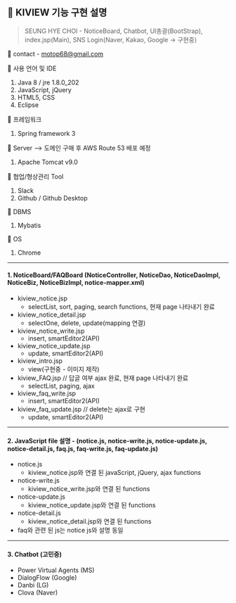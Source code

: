 ## 📣 KIVIEW 기능 구현 설명<Spring framework final project>


>SEUNG HYE CHOI - NoticeBoard, Chatbot, UI총괄(BootStrap), index.jsp(Main), SNS Login(Naver, Kakao, Google -> 구현중)


📩 contact - motop68@gmail.com





🎈 사용 언어 및 IDE
  1. Java 8 / jre 1.8.0_202
  2. JavaScript, jQuery
  3. HTML5, CSS
  4. Eclipse
  
🎈 프레임워크
  1. Spring framework 3

🎈 Server --> 도메인 구매 후 AWS Route 53 배포 예정
  1. Apache Tomcat v9.0
 
🎈 협업/형상관리 Tool
  1. Slack
  2. Github / Github Desktop

🎈 DBMS 
  1. Mybatis
  
🎈 OS
  1. Chrome




* * *   
   
   
#### 1. NoticeBoard/FAQBoard (NoticeController, NoticeDao, NoticeDaoImpl, NoticeBiz, NoticeBizImpl, notice-mapper.xml)
  - kiview_notice.jsp 
    - selectList, sort, paging, search functions, 현재 page 나타내기 완료 
  - kiview_notice_detail.jsp
    - selectOne, delete, update(mapping 연결)
  - kiview_notice_write.jsp 
    - insert, smartEditor2(API)
  - kiview_notice_update.jsp
    - update, smartEditor2(API)
  - kiview_intro.jsp
    - view(구현중 - 이미지 제작)
  - kiview_FAQ.jsp // 답글 여부 ajax 완료, 현재 page 나타내기 완료
    - selectList, paging, ajax
  - kiview_faq_write.jsp
    - insert, smartEditor2(API)
  - kiview_faq_update.jsp // delete는 ajax로 구현
    - update, smartEditor2(API)
    
   
* * *

#### 2. JavaScript file 설명 - (notice.js, notice-write.js, notice-update.js, notice-detail.js, faq.js, faq-write.js, faq-update.js)
  - notice.js 
    - kiview_notice.jsp와 연결 된 javaScript, jQuery, ajax functions 
  - notice-write.js
    - kiview_notice_write.jsp와 연결 된 functions
  - notice-update.js 
    - kiview_notice_update.jsp와 연결 된 functions
  - notice-detail.js
    - kiview_notice_detail.jsp와 연결 된 functions 
  - faq와 관련 된 js는 notice js와 설명 동일
  
  
* * *

    
    
#### 3. Chatbot (고민중)
  - Power Virtual Agents (MS)
  - DialogFlow (Google)
  - Danbi (LG)
  - Clova (Naver)

  
  
